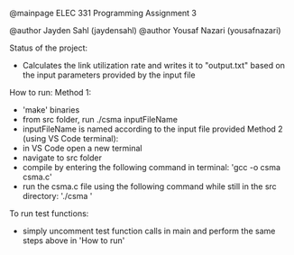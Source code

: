@mainpage ELEC 331 Programming Assignment 3

@author Jayden Sahl (jaydensahl)
@author Yousaf Nazari (yousafnazari)

Status of the project: 
- Calculates the link utilization rate and writes it to "output.txt"
  based on the input parameters provided by the input file

How to run:
Method 1:
- 'make' binaries
- from src folder, run ./csma inputFileName
- inputFileName is named according to the input file provided
Method 2 (using VS Code terminal):
- in VS Code open a new terminal
- navigate to src folder
- compile by entering the following command in terminal: 'gcc -o csma csma.c'
- run the csma.c file using the following command while still in the src directory: './csma <inputfilename>'

To run test functions:
- simply uncomment test function calls in main and perform the same steps above in 'How to run'